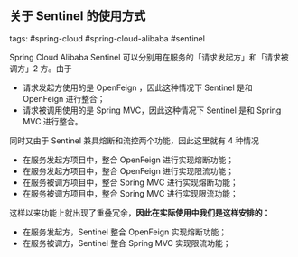 ## 关于 Sentinel 的使用方式

tags: #spring-cloud #spring-cloud-alibaba #sentinel 

Spring Cloud Alibaba Sentinel 可以分别用在服务的「请求发起方」和「请求被调方」2 方。由于

- 请求发起方使用的是 OpenFeign ，因此这种情况下 Sentinel 是和 OpenFeign 进行整合；
- 请求被调用使用的是 Spring MVC，因此这种情况下 Sentinel 是和 Spring MVC 进行整合。

同时又由于 Sentinel 兼具熔断和流控两个功能，因此这里就有 4 种情况 

- 在服务发起方项目中，整合 OpenFeign 进行实现熔断功能；
- 在服务发起方项目中，整合 OpenFeign 进行实现限流功能；
- 在服务被调方项目中，整合 Spring MVC 进行实现熔断功能；
- 在服务被调方项目中，整合 Spring MVC 进行实现限流功能；

这样以来功能上就出现了重叠冗余，**因此在实际使用中我们是这样安排的：**

- 在服务发起方，Sentinel 整合 OpenFeign 实现熔断功能；
- 在服务被调方，Sentinel 整合 Spring MVC 实现限流功能；
